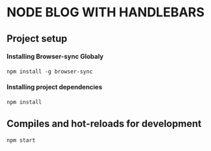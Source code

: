 # NODE BLOG WITH HANDLEBARS

## Project setup
#### Installing Browser-sync Globaly
```
npm install -g browser-sync
```

#### Installing project dependencies
```
npm install
```

## Compiles and hot-reloads for development
```
npm start
```


